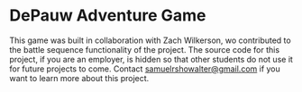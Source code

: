 # DePauw Adventure Game
This game was built in collaboration with Zach Wilkerson, wo contributed to the battle sequence functionality of the project. The source code for this project, if you are an employer, is hidden so that other students do not use it for future projects to come. Contact samuelrshowalter@gmail.com if you want to learn more about this project.
